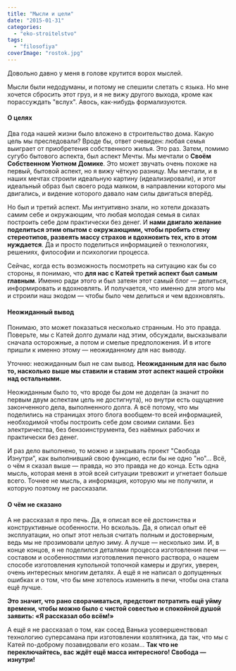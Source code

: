 ```yaml
---
title: "Мысли и цели"
date: "2015-01-31"
categories: 
  - "eko-stroitelstvo"
tags: 
  - "filosofiya"
coverImage: "rostok.jpg"
---
```


Довольно давно у меня в голове крутится ворох мыслей.

Мысли были недодуманы, и потому не спешили слетать с языка. Но мне хочется сбросить этот груз, и я не вижу другого выхода, кроме как порассуждать "вслух". Авось, как-нибудь формализуются.

#### О целях

Два года нашей жизни было вложено в строительство дома. Какую цель мы преследовали? Вроде бы, ответ очевиден: любая семья выиграет от приобретения собственного жилья. Это раз. Затем, помимо сугубо бытового аспекта, был аспект Мечты. Мы мечтали о **Своём Собственном Уютном Домике**. Это может звучать очень похоже на первый, бытовой аспект, но я вижу чёткую разницу. Мы мечтали, и в наших мечтах строили идеальную картину (идеализировали), и этот идеальный образ был своего рода маяком, в направлении которого мы двигались, и видение которого давало нам силы двигаться вперёд.

Но был и третий аспект. Мы интуитивно знали, но хотели доказать самим себе и окружающим, что любая молодая семья в силах построить себе дом практически без денег. И **нами двигало желание поделиться этим опытом с окружающими, чтобы пробить стену стереотипов, развеять массу страхов и вдохновить тех, кто в этом нуждается**. Да и просто поделиться информацией о технологиях, решениях, философии и психологии процесса.

Сейчас, когда есть возможность посмотреть на ситуацию как бы со стороны, я понимаю, что **для нас с Катей третий аспект был самым главным**. Именно ради этого и был затеян этот самый блог — делиться, информировать и вдохновлять. И получается, что именно для этого мы и строили наш экодом — чтобы было чем делиться и чем вдохновлять.

#### Неожиданный вывод

Понимаю, это может показаться несколько странным. Но это правда. Поверьте, мы с Катей долго думали над этим, обсуждали, высказывали сначала осторожные, а потом и смелые предположения. И в итоге пришли к именно этому — неожиданному для нас выводу.

Уточню: неожиданным был не сам вывод. **Неожиданным для нас было то, насколько выше мы ставили и ставим этот аспект нашей стройки над остальными.**

Неожиданным было то, что вроде бы дом не доделан (а значит по первым двум аспектам цель не достигнута), но внутри есть ощущение законченного дела, выполненного долга. А всё потому, что мы поделились на страницах этого блога вообщем-то всей информацией, необходимой чтобы построить себе дом своими силами. Без электричества, без бензоинструмента, без наёмных рабочих и практически без денег.

И раз дело выполнено, то можно и закрывать проект "Свобода Изнутри", как выполнивший свою функцию, если бы не одно "но"... Всё, о чём я сказал выше — правда, но это правда не до конца. Есть одна мысль, которая меня в этой всей ситуации тревожит и угнетает больше всего. Точнее не мысль, а информация, которую мы не получили, и которую поэтому не рассказали.

#### О чём не сказано

А не рассказал я про печь. Да, я описал все её достоинства и конструктивные особенности. Но вскользь. Да, я описал опыт её эксплуатации, но опыт этот нельзя считать полным и достоверным, ведь мы не прозимовали целую зиму. А лучше — несколько зим. И, в конце концов, я не поделился деталями процесса изготовления печи — составом и особенностями изготовления печного раствора, о нашем способе изготовления купольной топочной камеры и других, уверен, очень интересных многим деталях. А ещё я не написал о допущенных ошибках и о том, что бы мне хотелось изменить в печи, чтобы она стала ещё лучше.

**Это значит, что рано сворачиваться, предстоит потратить ещё уйму времени, чтобы можно было с чистой совестью и спокойной душой заявить: «Я рассказал обо всём!»**

А ещё я не рассказал о том, как сосед Ванька усовершенствовал технологию суперсамана при изготовлении козлятника, да так, что мы с Катей по-доброму позавидовали его козам... **Так что не переключайтесь, вас ждёт ещё масса интересного! Свобода — изнутри!**
